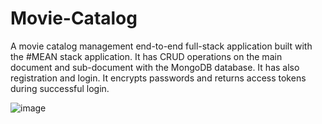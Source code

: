 # Movie-Catalog
A movie catalog management end-to-end full-stack application built with the #MEAN stack application. It has CRUD operations on the main document and sub-document with the MongoDB database. It has also registration and login. It encrypts passwords and returns access tokens during successful login. 


![image](https://github.com/HagosFam/Movie-Catalog/assets/41420437/f19d340e-4b1d-4923-8133-be917718a9fb)
